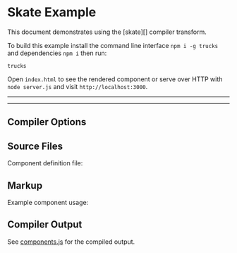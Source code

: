# Skate Example

This document demonstrates using the [skate][] compiler transform.

To build this example install the command line interface `npm i -g trucks` and dependencies `npm i` then run:

```shell
trucks
```

Open `index.html` to see the rendered component or serve over HTTP with `node server.js` and visit `http://localhost:3000`.

***
<!-- @toc -->
***

## Compiler Options

<? @source {javascript} trucks.js ?>

## Source Files

Component definition file:

<? @source {html} components.html ?>

## Markup

Example component usage:

<? @source {html} index.html ?>

## Compiler Output

See [components.js](components.js) for the compiled output.

<? @include ../../doc/readme/links.md ?>

